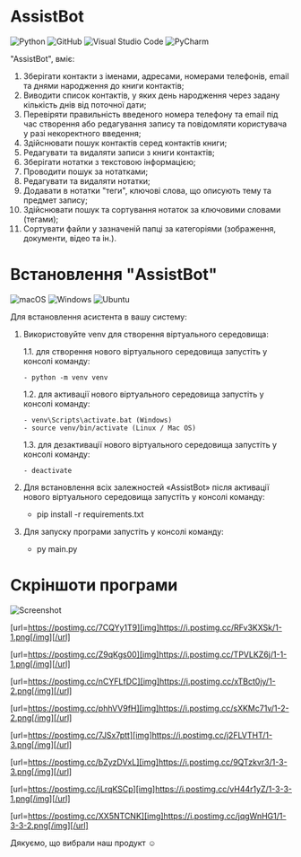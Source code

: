 # AssistBot
![Python](https://img.shields.io/badge/python-3670A0?style=for-the-badge&logo=python&logoColor=ffdd54)
![GitHub](https://img.shields.io/badge/github-%23121011.svg?style=for-the-badge&logo=github&logoColor=white)
![Visual Studio Code](https://img.shields.io/badge/Visual%20Studio%20Code-0078d7.svg?style=for-the-badge&logo=visual-studio-code&logoColor=white)
![PyCharm](https://img.shields.io/badge/pycharm-143?style=for-the-badge&logo=pycharm&logoColor=black&color=black&labelColor=green)

"AssistBot", вміє:

1. Зберігати контакти з іменами, адресами, номерами телефонів, email та днями народження до книги контактів;
2. Виводити список контактів, у яких день народження через задану кількість днів від поточної дати;
3. Перевіряти правильність введеного номера телефону та email під час створення або редагування запису та повідомляти користувача у разі некоректного введення;
4. Здійснювати пошук контактів серед контактів книги;
5. Редагувати та видаляти записи з книги контактів;
6. Зберігати нотатки з текстовою інформацією;
7. Проводити пошук за нотатками;
8. Редагувати та видаляти нотатки;
9. Додавати в нотатки "теги", ключові слова, що описують тему та предмет запису;
10. Здійснювати пошук та сортування нотаток за ключовими словами (тегами);
11. Сортувати файли у зазначеній папці за категоріями (зображення, документи, відео та ін.).



# Встановлення "AssistBot"

![macOS](https://img.shields.io/badge/mac%20os-000000?style=for-the-badge&logo=macos&logoColor=F0F0F0)
![Windows](https://img.shields.io/badge/Windows-0078D6?style=for-the-badge&logo=windows&logoColor=white)
![Ubuntu](https://img.shields.io/badge/Ubuntu-E95420?style=for-the-badge&logo=ubuntu&logoColor=white)

Для встановлення асистента в вашу систему:

1.  Використовуйте venv для створення віртуального середовища:

    1.1. для створення нового віртуального середовища запустіть у консолі команду:

        - python -m venv venv

    1.2. для активації нового віртуального середовища запустіть у консолі команду:

        - venv\Scripts\activate.bat (Windows)
        - source venv/bin/activate (Linux / Mac OS)

    1.3. для дезактивації нового віртуального середовища запустіть у консолі команду:

        - deactivate

2.  Для встановлення всіх залежностей «AssistBot» після активації нового віртуального середовища запустіть у консолі команду:

    -   pip install -r requirements.txt

3.  Для запуску програми запустіть у консолі команду:

    -   py main.py

# Скріншоти програми

![Screenshot]([http://url/to/img.png](https://i.postimg.cc/C51z65fJ/1.png))

[url=https://postimg.cc/7CQYy1T9][img]https://i.postimg.cc/RFv3KXSk/1-1.png[/img][/url]

[url=https://postimg.cc/Z9qKgs00][img]https://i.postimg.cc/TPVLKZ6j/1-1-1.png[/img][/url]

[url=https://postimg.cc/nCYFLfDC][img]https://i.postimg.cc/xTBct0jy/1-2.png[/img][/url]

[url=https://postimg.cc/phhVV9fH][img]https://i.postimg.cc/sXKMc71v/1-2-2.png[/img][/url]

[url=https://postimg.cc/7JSx7ptt][img]https://i.postimg.cc/j2FLVTHT/1-3.png[/img][/url]

[url=https://postimg.cc/bZyzDVxL][img]https://i.postimg.cc/9QTzkvr3/1-3-3.png[/img][/url]

[url=https://postimg.cc/jLrqKSCp][img]https://i.postimg.cc/vH44r1yZ/1-3-3-1.png[/img][/url]

[url=https://postimg.cc/XX5NTCNK][img]https://i.postimg.cc/jqgWnHG1/1-3-3-2.png[/img][/url]

Дякуємо, що вибрали наш продукт ☺️
